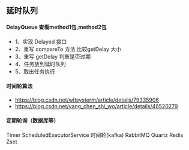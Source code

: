 
## 延时队列 

####  DelayQueue 查看method1包,method2包 

 - 1、实现 Delayed 接口
 - 2、重写 compareTo 方法 比较getDelay 大小
 - 3、重写 getDelay 判断是否过期 
 - 4、任务放到延时队列
 - 5、取出任务执行 

#### 时间轮算法 

 - https://blog.csdn.net/wltsysterm/article/details/79335906
 - https://blog.csdn.net/yang_chen_shi_wo/article/details/46520279
 
####  定期轮询（数据库等）
Timer
ScheduledExecutorService
时间轮(kafka)
RabbitMQ
Quartz
Redis Zset
